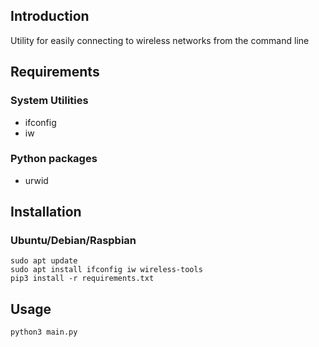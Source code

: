 ## Introduction
Utility for easily connecting to wireless networks from the command line

## Requirements

### System Utilities
- ifconfig
- iw

### Python packages
- urwid

## Installation
### Ubuntu/Debian/Raspbian
```
sudo apt update
sudo apt install ifconfig iw wireless-tools
pip3 install -r requirements.txt
```

## Usage
```
python3 main.py
```